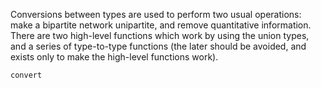 Conversions between types are used to perform two usual operations: make a
bipartite network unipartite, and remove quantitative information. There are two
high-level functions which work by using the union types, and a series of
type-to-type functions (the later should be avoided, and exists only to make the
high-level functions work).

```@docs
convert
```
